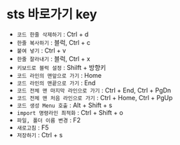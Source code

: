 # sts 바로가기 key
- `코드 한줄 삭제하기` : Ctrl + d
- `한줄 복사하기` : 블럭, Ctrl + c
- `붙여 넣기` : Ctrl + v
- `한줄 잘라내기` : 블럭, Ctrl + x
- `키보드로 블럭 설정` : Shilft + 방향키
- `코드 라인의 맨앞으로 가기` : Home
- `코드 라인의 맨끝으로 가기` : End
- `코드 전체 맨 마지막 라인으로 가기` : Ctrl + End, Ctrl + PgDn
- `코드 전체 맨 처음 라인으로 가기` : Ctrl + Home, Ctrl + PgUp
- `코드 생성 Menu 호출` : Alt + Shift + s
- `import 명령라인 최적화` : Ctrl + Shift + o
- `파일, 폴더 이름 변경` : F2
- `새로고침` : F5
- `저장하기` : Ctrl + s
